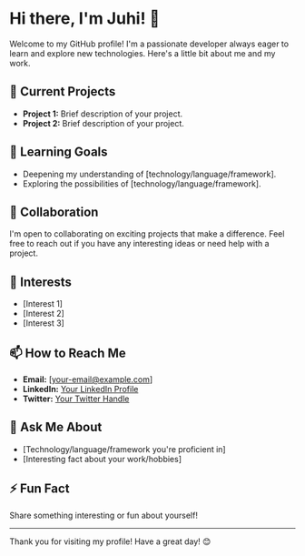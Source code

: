 # Hi there, I'm Juhi! 👋

Welcome to my GitHub profile! I'm a passionate developer always eager to learn and explore new technologies. Here's a little bit about me and my work.

## 🔭 Current Projects

- **Project 1:** Brief description of your project.
- **Project 2:** Brief description of your project.

## 🌱 Learning Goals

- Deepening my understanding of [technology/language/framework].
- Exploring the possibilities of [technology/language/framework].

## 👯 Collaboration

I'm open to collaborating on exciting projects that make a difference. Feel free to reach out if you have any interesting ideas or need help with a project.

## 🤔 Interests

- [Interest 1]
- [Interest 2]
- [Interest 3]

## 📫 How to Reach Me

- **Email:** [your-email@example.com]
- **LinkedIn:** [Your LinkedIn Profile](https://www.linkedin.com/in/your-profile)
- **Twitter:** [Your Twitter Handle](https://twitter.com/your-handle)

## 💬 Ask Me About

- [Technology/language/framework you're proficient in]
- [Interesting fact about your work/hobbies]

## ⚡ Fun Fact

Share something interesting or fun about yourself!

---

Thank you for visiting my profile! Have a great day! 😊
<!--
**juhi-developer/juhi-developer** is a ✨ _special_ ✨ repository because its `README.md` (this file) appears on your GitHub profile.

Here are some ideas to get you started:

- 🔭 I’m currently working on ...
- 🌱 I’m currently learning ...
- 👯 I’m looking to collaborate on ...
- 🤔 I’m looking for help with ...
- 💬 Ask me about ...
- 📫 How to reach me: ...
- 😄 Pronouns: ...
- ⚡ Fun fact: ...
-->
